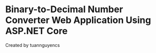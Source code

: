 <h1>Binary-to-Decimal Number Converter Web Application Using ASP.NET Core</h1>
Created by tuannguyencs
